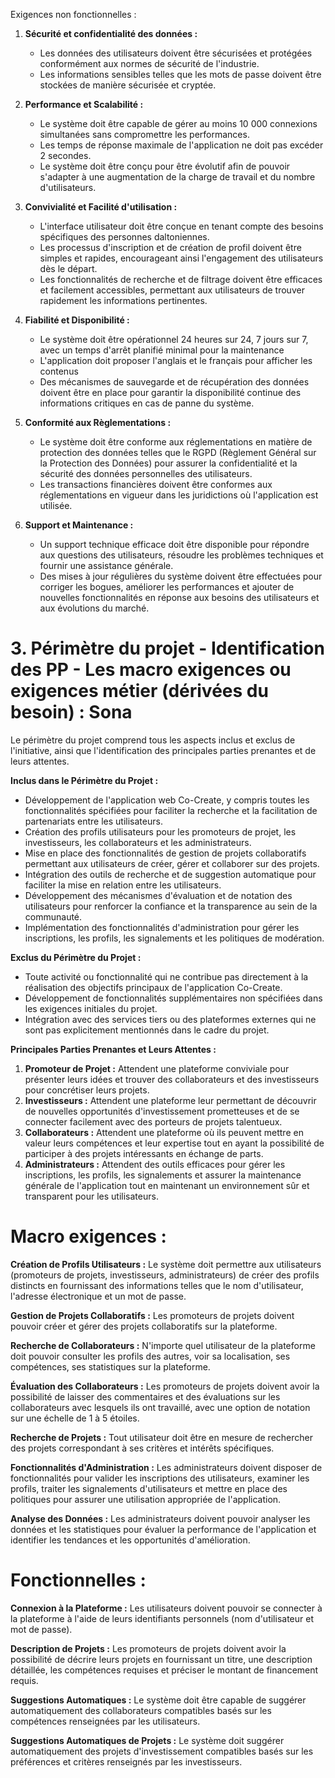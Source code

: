 

Exigences non fonctionnelles : 

1. **Sécurité et confidentialité des données :**
    
    - Les données des utilisateurs doivent être sécurisées et protégées conformément aux normes de sécurité de l'industrie.
    - Les informations sensibles telles que les mots de passe doivent être stockées de manière sécurisée et cryptée.

2. **Performance et Scalabilité :**
    
    - Le système doit être capable de gérer au moins 10 000 connexions simultanées  sans compromettre les performances.
    - Les temps de réponse maximale de l'application  ne doit pas excéder 2 secondes.
    - Le système doit être conçu pour être évolutif afin de pouvoir s'adapter à une augmentation de la charge de travail et du nombre d'utilisateurs.
3. **Convivialité et Facilité d'utilisation :**
    
    -  L'interface utilisateur doit être conçue en tenant compte des besoins spécifiques des personnes daltoniennes.
    - Les processus d'inscription et de création de profil doivent être simples et rapides, encourageant ainsi l'engagement des utilisateurs dès le départ.
    - Les fonctionnalités de recherche et de filtrage doivent être efficaces et facilement accessibles, permettant aux utilisateurs de trouver rapidement les informations pertinentes.
4. **Fiabilité et Disponibilité :**
    
    - Le système doit être opérationnel 24 heures sur 24, 7 jours sur 7, avec un temps d'arrêt planifié minimal pour la maintenance
    - L'application doit proposer l'anglais et le français pour afficher les contenus
    - Des mécanismes de sauvegarde et de récupération des données doivent être en place pour garantir la disponibilité continue des informations critiques en cas de panne du système.
5. **Conformité aux Règlementations :**
    
    - Le système doit être conforme aux réglementations en matière de protection des données telles que le RGPD (Règlement Général sur la Protection des Données) pour assurer la confidentialité et la sécurité des données personnelles des utilisateurs.
    - Les transactions financières doivent être conformes aux réglementations en vigueur dans les juridictions où l'application est utilisée.
6. **Support et Maintenance :**
    
    - Un support technique efficace doit être disponible pour répondre aux questions des utilisateurs, résoudre les problèmes techniques et fournir une assistance générale.
    - Des mises à jour régulières du système doivent être effectuées pour corriger les bogues, améliorer les performances et ajouter de nouvelles fonctionnalités en réponse aux besoins des utilisateurs et aux évolutions du marché.


# 3. Périmètre du projet - Identification des PP - Les macro exigences ou exigences métier (dérivées du besoin) : Sona


Le périmètre du projet comprend tous les aspects inclus et exclus de l'initiative, ainsi que l'identification des principales parties prenantes et de leurs attentes.

**Inclus dans le Périmètre du Projet :**

- Développement de l'application web Co-Create, y compris toutes les fonctionnalités spécifiées pour faciliter la recherche et la facilitation de partenariats entre les utilisateurs.
- Création des profils utilisateurs pour les promoteurs de projet, les investisseurs, les collaborateurs et les administrateurs.
- Mise en place des fonctionnalités de gestion de projets collaboratifs permettant aux utilisateurs de créer, gérer et collaborer sur des projets.
- Intégration des outils de recherche et de suggestion automatique pour faciliter la mise en relation entre les utilisateurs.
- Développement des mécanismes d'évaluation et de notation des utilisateurs pour renforcer la confiance et la transparence au sein de la communauté.
- Implémentation des fonctionnalités d'administration pour gérer les inscriptions, les profils, les signalements et les politiques de modération.

**Exclus du Périmètre du Projet :**

- Toute activité ou fonctionnalité qui ne contribue pas directement à la réalisation des objectifs principaux de l'application Co-Create.
- Développement de fonctionnalités supplémentaires non spécifiées dans les exigences initiales du projet.
- Intégration avec des services tiers ou des plateformes externes qui ne sont pas explicitement mentionnés dans le cadre du projet.

**Principales Parties Prenantes et Leurs Attentes :**

1. **Promoteur de Projet :** Attendent une plateforme conviviale pour présenter leurs idées et trouver des collaborateurs et des investisseurs pour concrétiser leurs projets.
2. **Investisseurs :** Attendent une plateforme leur permettant de découvrir de nouvelles opportunités d'investissement prometteuses et de se connecter facilement avec des porteurs de projets talentueux.
3. **Collaborateurs :** Attendent une plateforme où ils peuvent mettre en valeur leurs compétences et leur expertise tout en ayant la possibilité de participer à des projets intéressants en échange de parts.
4. **Administrateurs :** Attendent des outils efficaces pour gérer les inscriptions, les profils, les signalements et assurer la maintenance générale de l'application tout en maintenant un environnement sûr et transparent pour les utilisateurs.

# Macro exigences : 

**Création de Profils Utilisateurs :** Le système doit permettre aux utilisateurs (promoteurs de projets, investisseurs, administrateurs) de créer des profils distincts en fournissant des informations telles que le nom d'utilisateur, l'adresse électronique et un mot de passe.
 
**Gestion de Projets Collaboratifs :** Les promoteurs de projets doivent pouvoir créer et gérer des projets collaboratifs sur la plateforme.
    
 **Recherche de Collaborateurs :** N'importe quel utilisateur de la plateforme doit pouvoir consulter les profils des autres, voir sa localisation, ses compétences, ses statistiques sur la plateforme.
    
 **Évaluation des Collaborateurs :** Les promoteurs de projets doivent avoir la possibilité de laisser des commentaires et des évaluations sur les collaborateurs avec lesquels ils ont travaillé, avec une option de notation sur une échelle de 1 à 5 étoiles.
    
 **Recherche de Projets :** Tout utilisateur doit être en mesure de rechercher des projets correspondant à ses critères et intérêts spécifiques.
    
 **Fonctionnalités d'Administration :** Les administrateurs doivent disposer de fonctionnalités pour valider les inscriptions des utilisateurs, examiner les profils, traiter les signalements d'utilisateurs et mettre en place des politiques pour assurer une utilisation appropriée de l'application.
    
 **Analyse des Données :** Les administrateurs doivent pouvoir analyser les données et les statistiques pour évaluer la performance de l'application et identifier les tendances et les opportunités d'amélioration.

# Fonctionnelles :

**Connexion à la Plateforme :** Les utilisateurs doivent pouvoir se connecter à la plateforme à l'aide de leurs identifiants personnels (nom d'utilisateur et mot de passe).

**Description de Projets :** Les promoteurs de projets doivent avoir la possibilité de décrire leurs projets en fournissant un titre, une description détaillée, les compétences requises et préciser le montant de financement requis.

**Suggestions Automatiques :** Le système doit être capable de suggérer automatiquement des collaborateurs compatibles basés sur les compétences renseignées par les utilisateurs.

 **Suggestions Automatiques de Projets :** Le système doit suggérer automatiquement des projets d'investissement compatibles basés sur les préférences et critères renseignés par les investisseurs.